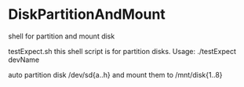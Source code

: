 # DiskPartitionAndMount
shell for partition and mount disk

testExpect.sh this shell script is for partition disks.
Usage:
./testExpect devName

auto partition disk /dev/sd{a..h} and mount them to /mnt/disk{1..8}

